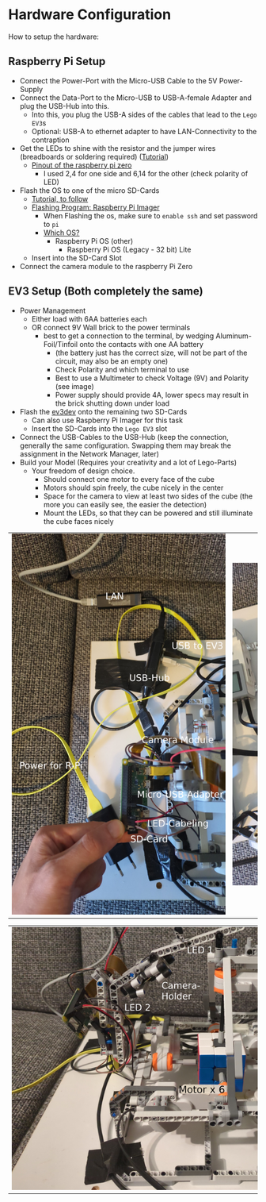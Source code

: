 # Hardware Configuration

How to setup the hardware:

## Raspberry Pi Setup

-   Connect the Power-Port with the Micro-USB Cable to the 5V Power-Supply
-   Connect the Data-Port to the Micro-USB to USB-A-female Adapter and plug the USB-Hub into this.
    -   Into this, you plug the USB-A sides of the cables that lead to the `Lego EV3`s
    -   Optional: USB-A to ethernet adapter to have LAN-Connectivity to the contraption
-   Get the LEDs to shine with the resistor and the jumper wires (breadboards or soldering required) ([Tutorial](https://www.elektronik-kompendium.de/sites/raspberry-pi/2102181.htm))
    -   [Pinout of the raspberry pi zero](https://pinout.xyz/pinout/io_pi_zero)
        -   I used 2,4 for one side and 6,14 for the other (check polarity of LED)
-   Flash the OS to one of the micro SD-Cards
    -   [Tutorial, to follow](https://randomnerdtutorials.com/video-streaming-with-raspberry-pi-camera/)
    -   [Flashing Program: Raspberry Pi Imager](https://www.raspberrypi.com/software/)
        -   When Flashing the os, make sure to `enable ssh` and set password to `pi`
        -   [Which OS?](https://www.raspberrypi.com/software/operating-systems/)
            -   Raspberry Pi OS (other)
                -   Raspberry Pi OS (Legacy - 32 bit) Lite
    -   Insert into the SD-Card Slot
-   Connect the camera module to the raspberry Pi Zero

## EV3 Setup (Both completely the same)

-   Power Management
    -   Either load with 6AA batteries each
    -   OR connect 9V Wall brick to the power terminals
        -   best to get a connection to the terminal, by wedging Aluminum-Foil/Tinfoil onto the contacts with one AA battery
            -   (the battery just has the correct size, will not be part of the circuit, may also be an empty one)
            -   Check Polarity and which terminal to use
            -   Best to use a Multimeter to check Voltage (9V) and Polarity (see image)
            -   Power supply should provide 4A, lower specs may result in the brick shutting down under load
-   Flash the [ev3dev](https://www.ev3dev.org/docs/getting-started/) onto the remaining two SD-Cards
    -   Can also use Raspberry Pi Imager for this task
    -   Insert the SD-Cards into the `Lego EV3` slot
-   Connect the USB-Cables to the USB-Hub (keep the connection, generally the same configuration. Swapping them may break the assignment in the Network Manager, later)
-   Build your Model (Requires your creativity and a lot of Lego-Parts)
    -   Your freedom of design choice.
        -   Should connect one motor to every face of the cube
        -   Motors should spin freely, the cube nicely in the center
        -   Space for the camera to view at least two sides of the cube (the more you can easily see, the easier the detection)
        -   Mount the LEDs, so that they can be powered and still illuminate the cube faces nicely

<table style="width: 100%; border-collapse: collapse; border: none;">
    <tr>
        <td style="text-align: center; vertical-align: middle;">
            <img src="../files/RPiCabeling.jpg" style="max-width: 45vw; max-height: 80vh;">
        </td>
        <td style="text-align: center; vertical-align: middle;">
            <img src="../files/PowerSetupEv3.jpg" style="max-width: 45vw; max-height: 80vh;">
        </td>
    </tr>
</table>
<table style="width: 100%; border-collapse: collapse; border: none;">
    <tr>
        <td style="text-align: center; vertical-align: middle;">
            <img src="../files/BuildOverview.jpg" style="max-width: 90vw; max-height: 80vh;">
        </td>
    </tr>
</table>

